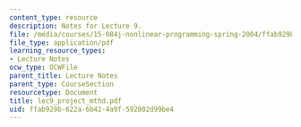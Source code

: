 ```yaml
---
content_type: resource
description: Notes for Lecture 9.
file: /media/courses/15-084j-nonlinear-programming-spring-2004/ffab929b622a6b424a9f592002d99be4_lec9_project_mthd.pdf
file_type: application/pdf
learning_resource_types:
- Lecture Notes
ocw_type: OCWFile
parent_title: Lecture Notes
parent_type: CourseSection
resourcetype: Document
title: lec9_project_mthd.pdf
uid: ffab929b-622a-6b42-4a9f-592002d99be4
---
```

